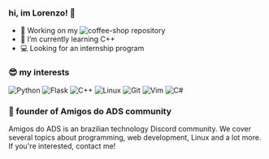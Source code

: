 ### hi, im Lorenzo! 👋

- 🔭 Working on my ![coffee-shop](https://github.com/lorenzolpandolfo/coffee-shop/) repository
- 🌱 I’m currently learning C++
- 💻 Looking for an internship program

### 😎 my interests
![Python](https://img.shields.io/badge/Python-FFD43B?style=for-the-badge&logo=python&logoColor=blue)
![Flask](https://img.shields.io/badge/Flask-000000?style=for-the-badge&logo=flask&logoColor=white)
![C++](https://img.shields.io/badge/C%2B%2B-00599C?style=for-the-badge&logo=c%2B%2B&logoColor=white)
![Linux](https://img.shields.io/badge/Linux-FCC624?style=for-the-badge&logo=linux&logoColor=black)
![Git](https://img.shields.io/badge/GIT-E44C30?style=for-the-badge&logo=git&logoColor=white)
![Vim](https://img.shields.io/badge/VIM-%2311AB00.svg?&style=for-the-badge&logo=vim&logoColor=white)
![C#](https://img.shields.io/badge/C%23-239120?style=for-the-badge&logo=c-sharp&logoColor=white)
### 👥 founder of Amigos do ADS community 
Amigos do ADS is an brazilian technology Discord community. We cover several topics about programming, web development, Linux and a lot more. If you're interested, contact me!
<!--
**lorenzolpandolfo/lorenzolpandolfo** is a ✨ _special_ ✨ repository because its `README.md` (this file) appears on your GitHub profile.

Here are some ideas to get you started:

- 🔭 I’m currently working on ...
- 🌱 I’m currently learning ...
- 👯 I’m looking to collaborate on ...
- 🤔 I’m looking for help with ...
- 💬 Ask me about ...
- 📫 How to reach me: ...
- 😄 Pronouns: ...
- ⚡ Fun fact: ...
-->

